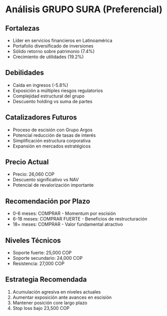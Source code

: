 # Análisis GRUPO SURA (Preferencial)

## Fortalezas

- Líder en servicios financieros en Latinoamérica
- Portafolio diversificado de inversiones
- Sólido retorno sobre patrimonio (7.4%)
- Crecimiento de utilidades (19.2%)

## Debilidades

- Caída en ingresos (-5.8%)
- Exposición a múltiples riesgos regulatorios
- Complejidad estructural del grupo
- Descuento holding vs suma de partes

## Catalizadores Futuros

- Proceso de escisión con Grupo Argos
- Potencial reducción de tasas de interés
- Simplificación estructura corporativa
- Expansión en mercados estratégicos

## Precio Actual

- Precio: 26,060 COP
- Descuento significativo vs NAV
- Potencial de revalorización importante

## Recomendación por Plazo

- 0-6 meses: COMPRAR - Momentum por escisión
- 6-18 meses: COMPRAR FUERTE - Beneficios de restructuración
- 18+ meses: COMPRAR - Valor fundamental atractivo

## Niveles Técnicos

- Soporte fuerte: 25,000 COP
- Soporte secundario: 24,000 COP
- Resistencia: 27,000 COP

## Estrategia Recomendada

1. Acumulación agresiva en niveles actuales
2. Aumentar exposición ante avances en escisión
3. Mantener posición core largo plazo
4. Stop loss bajo 23,500 COP
